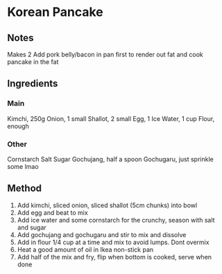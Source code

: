 # Korean Pancake

## Notes
Makes 2 
Add pork belly/bacon in pan first to render out fat and cook pancake in the fat

## Ingredients
### Main
Kimchi,     250g
Onion,  1 small
Shallot,    2 small
Egg,    1
Ice Water,  1 cup
Flour,  enough

### Other
Cornstarch
Salt
Sugar
Gochujang,  half a spoon
Gochugaru, just sprinkle some lmao

## Method
1. Add kimchi, sliced onion, sliced shallot (5cm chunks) into bowl
2. Add egg and beat to mix
3. Add ice water and some cornstarch for the crunchy, season with salt and sugar
4. Add gochujang and gochugaru and stir to mix and dissolve
5. Add in flour 1/4 cup at a time and mix to avoid lumps. Dont overmix
6. Heat a good amount of oil in Ikea non-stick pan
7. Add half of the mix and fry, flip when bottom is cooked, serve when done